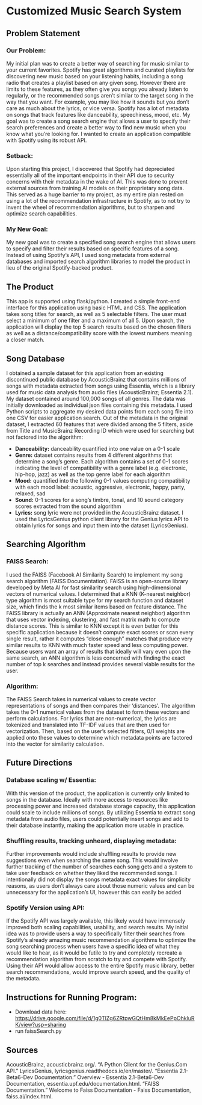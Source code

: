 # Customized Music Search System

## Problem Statement
### Our Problem:
My initial plan was to create a better way of searching for music similar to your current favorites. Spotify has great algorithms and curated playlists for discovering new music based on your listening habits, including a song radio that creates a playlist based on any given song. However there are limits to these features, as they often give you songs you already listen to regularly, or the recommended songs aren’t similar to the target song in the way that you want. For example, you may like how it sounds but you don’t care as much about the lyrics, or vice versa. Spotify has a lot of metadata on songs that track features like danceability, speechiness, mood, etc. My goal was to create a song search engine that allows a user to specify their search preferences and create a better way to find new music when you know what you’re looking for. I wanted to create an application compatible with Spotify using its robust API.
### Setback:
Upon starting this project, I discovered that Spotify had depreciated essentially all of the important endpoints in their API due to security concerns with their metadata in the wake of AI. This was done to prevent external sources from training AI models on their proprietary song data. This served as a huge barrier to my project, as my entire plan rested on using a lot of the recommendation infrastructure in Spotify, as to not try to invent the wheel of recommendation algorithms, but to sharpen and optimize search capabilities.
### My New Goal: 
My new goal was to create a specified song search engine that allows users to specify and filter their results based on specific features of a song. Instead of using Spotify’s API, I used song metadata from external databases and imported search algorithm libraries to model the product in lieu of the original Spotify-backed product.

## The Product
This app is supported using flask/python. I created a simple front-end interface for this application using basic HTML and CSS. The application takes song titles for search, as well as 5 selectable filters. The user must select a minimum of one filter and a maximum of all 5. Upon search, the application will display the top 5 search results based on the chosen filters as well as a distance/compatibility score with the lowest numbers meaning a closer match.

## Song Database
I obtained a sample dataset for this application from an existing discontinued public database by AcousticBrainz that contains millions of songs with metadata extracted from songs using Essentia, which is a library used for music data analysis from audio files (AcousticBrainz; Essentia 2.1). My dataset contained around 100,000 songs of all genres. The data was initially downloaded as individual json files containing this metadata. I used Python scripts to aggregate my desired data points from each song file into one CSV for easier application search. Out of the metadata in the original dataset, I extracted 60 features that were divided among the 5 filters, aside from Title and MusicBrainz Recording ID which were used for searching but not factored into the algorithm:

- **Danceability:** danceability quantified into one value on a 0-1 scale
- **Genre:** dataset contains results from 4 different algorithms that determine a song’s genre. Each algorithm contains a set of 0-1 scores indicating the level of compatibility with a genre label (e.g. electronic, hip-hop, jazz) as well as the top genre label for each algorithm
- **Mood:** quantified into the following 0-1 values computing compatibility with each mood label: acoustic, aggressive, electronic, happy, party, relaxed, sad
- **Sound:** 0-1 scores for a song’s timbre, tonal, and 10 sound category scores extracted from the sound algorithm
- **Lyrics:** song lyric were not provided in the AcousticBrainz dataset. I used the LyricsGenius python client library for the Genius lyrics API to obtain lyrics for songs and input them into the dataset (LyricsGenius). 

## Searching Algorithm
### FAISS Search:
I used the FAISS (Facebook AI Similarity Search) to implement my song search algorithm (FAISS Documentation). FAISS is an open-source library developed by Meta AI for fast similarity search using high-dimensional vectors of numerical values. I determined that a KNN (K-nearest neighbor) type algorithm is most suitable type for my search function and dataset size, which finds the k most similar items based on feature distance. The FAISS library is actually an ANN (Approximate nearest neighbor) algorithm that uses vector indexing, clustering, and fast matrix math to compute distance scores. This is similar to KNN except it is even better for this specific application because it doesn’t compute exact scores or scan every single result, rather it computes “close enough” matches that produce very similar results to KNN with much faster speed and less computing power. Because users want an array of results that ideally will vary even upon the same search, an ANN algorithm is less concerned with finding the exact number of top k searches and instead provides several viable results for the user.
### Algorithm:
The FAISS Search takes in numerical values to create vector representations of songs and then compares their ‘distances’. The algorithm takes the 0-1 numerical values from the dataset to form these vectors and perform calculations. For lyrics that are non-numerical, the lyrics are tokenized and translated into TF-IDF values that are then used for vectorization. Then, based on the user’s selected filters, 0/1 weights are applied onto these values to determine which metadata points are factored into the vector for similarity calculation.	

## Future Directions
### Database scaling w/ Essentia:
With this version of the product, the application is currently only limited to songs in the database. Ideally with more access to resources like processing power and increased database storage capacity, this application could scale to include millions of songs. By utilizing Essentia to extract song metadata from audio files, users could potentially insert songs and add to their database instantly, making the application more usable in practice.
### Shuffling results, tracking unheard, displaying metadata:
Further improvements would include shuffling results to provide new suggestions even when searching the same song. This would involve further tracking of the number of searches each song gets and a system to take user feedback on whether they liked the recommended songs. I intentionally did not display the songs metadata exact values for simplicity reasons, as users don’t always care about those numeric values and can be unnecessary for the application’s UI, however this can easily be added
### Spotify Version using API:
If the Spotify API was largely available, this likely would have immensely improved both scaling capabilities, usability, and search results. My initial idea was to provide users a way to specifically filter their searches from Spotify’s already amazing music recommendation algorithms to optimize the song searching process when users have a specific idea of what they would like to hear, as it would be futile to try and completely recreate a recommendation algorithm from scratch to try and compete with Spotify. Using their API would allow access to the entire Spotify music library, better search recommendations, would improve search speed, and the quality of the metadata.

## Instructions for Running Program:
- Download data here: https://drive.google.com/file/d/1g0TlZg6ZRtpwGQtHm8kMkEePpOhkluRK/view?usp=sharing
- run faissSearch.py

## Sources
AcousticBrainz, acousticbrainz.org/.
“A Python Client for the Genius.Com API.” LyricsGenius, lyricsgenius.readthedocs.io/en/master/.
“Essentia 2.1-Beta6-Dev Documentation.” Overview - Essentia 2.1-Beta6-Dev Documentation, essentia.upf.edu/documentation.html.
“FAISS Documentation.” Welcome to Faiss Documentation - Faiss Documentation, faiss.ai/index.html.
